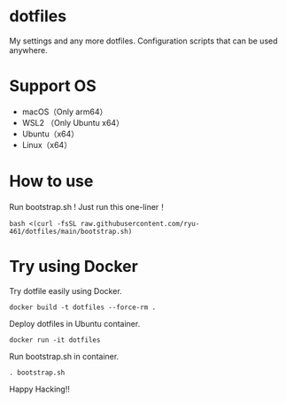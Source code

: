 # dotfiles

My settings and any more dotfiles.
Configuration scripts that can be used anywhere.

# Support OS

- macOS（Only arm64）
- WSL2 （Only Ubuntu x64）
- Ubuntu（x64）
- Linux（x64）

# How to use

Run bootstrap.sh !
Just run this one-liner！

```shell
bash <(curl -fsSL raw.githubusercontent.com/ryu-461/dotfiles/main/bootstrap.sh)
```

# Try using Docker

Try dotfile easily using Docker.

```shell
docker build -t dotfiles --force-rm .
```

Deploy dotfiles in Ubuntu container.

```shell
docker run -it dotfiles
```

Run bootstrap.sh in container.

```shell
. bootstrap.sh
```

Happy Hacking!!